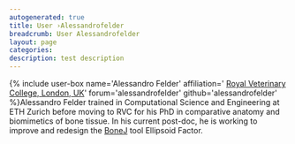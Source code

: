 ```yaml
---
autogenerated: true
title: User ›Alessandrofelder
breadcrumb: User Alessandrofelder
layout: page
categories: 
description: test description
---
```


{% include user-box name='Alessandro Felder' affiliation=' [Royal Veterinary College, London, UK](http://www.rvc.ac.uk/)' forum='alessandrofelder' github='alessandrofelder' %}Alessandro Felder trained in Computational Science and Engineering at ETH Zurich before moving to RVC for his PhD in comparative anatomy and biomimetics of bone tissue. In his current post-doc, he is working to improve and redesign the [BoneJ](BoneJ) tool Ellipsoid Factor.

